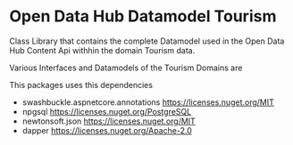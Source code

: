 ﻿<!--
SPDX-FileCopyrightText: NOI Techpark <digital@noi.bz.it>

SPDX-License-Identifier: CC0-1.0
-->

# Open Data Hub Datamodel Tourism

Class Library that contains the complete Datamodel used in the Open Data Hub Content Api withhin the domain Tourism data.

Various Interfaces and Datamodels of the Tourism Domains are 

This packages uses this dependencies

* swashbuckle.aspnetcore.annotations  https://licenses.nuget.org/MIT
* npgsql  https://licenses.nuget.org/PostgreSQL
* newtonsoft.json  https://licenses.nuget.org/MIT
* dapper  https://licenses.nuget.org/Apache-2.0